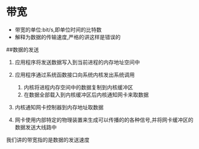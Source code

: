 # 带宽

- 带宽的单位:bit/s,即单位时间的比特数
- 解释为数据的传输速度,严格的讲这样是错误的

##数据的发送
1. 应用程序将发送数据写入到当前进程的内存地址空间中
2. 应用程序通过系统函数接口向系统内核发出系统调用
	1. 内核将进程内存空间中的数据复制到内核缓冲区
	2. 在数据全部载入到内核缓冲区后内核通知网卡来取数据

3. 内核通知网卡控制器到内存地址取数据
4. 网卡使用内部特定的物理装置来生成可以传播的的各种信号,并将网卡缓冲区的数据发送大线路中

我们讲的带宽指的是数据的发送速度










